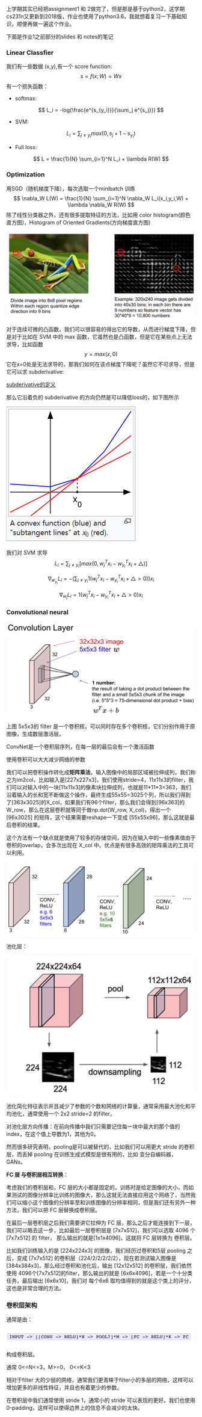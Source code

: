 上学期其实已经把assignment1 和 2做完了，但是那是基于python2，这学期cs231n又更新到2018版，作业也使用了python3.6，我就想着复习一下基础知识，顺便再做一遍这个作业。

下面是作业1之前部分的slides 和 notes的笔记

### Linear Classfier

我们有一些数据 (x,y),有一个 score function:
$$
s = f(x;W)=Wx
$$
有一个损失函数：

* softmax:

$$
L_i = -log(\frac{e^{s_{y_i}}}{\sum_j e^{s_j}})
$$

* SVM:

$$
L_i = \sum_{j\neq y_i} max(0, s_j+1-s_{y_i})
$$

* Full loss:

$$
L = \frac{1}{N} \sum_{i=1}^N L_i + \lambda R(W)
$$

### Optimization

用SGD（随机梯度下降），每次选取一个minibatch 训练
$$
\nabla_W L(W) = \frac{1}{N} \sum_{i=1}^N \nabla_W L_i(x_i,y_i,W) + \lambda \nabla_W R(W)
$$
除了线性分类器之外，还有很多提取特征的方法，比如用 color histogram(颜色直方图)，Histogram of Oriented Gradients(方向梯度直方图)

![image](1.png)

对于连续可微的凸函数，我们可以很容易的得出它的导数，从而进行梯度下降，但是对于比如在 SVM 中的 max 函数，它虽然也是凸函数，但是它在某些点上无法求导，比如函数
$$
y = max(x, 0)
$$
它在x=0处是无法求导的，那我们如何在该点梯度下降呢？虽然它不可求导，但是它可以求 subderivative:

[subderivative的定义](https://en.wikipedia.org/wiki/Subderivative)

那么它沿着负的 subderivative 的方向仍然是可以降低loss的，如下图所示

![image](2.png)

我们对 SVM 求导
$$
L_i = \sum_{j \neq y_i }\left[ max (0, w_j^Tx_i-w_{y_i}^Tx_i + \triangle) \right]
$$

$$
\nabla_{w_{y_i}} L_i  = -\left(\sum_{j\neq y_i} 1(w_j^Tx_i-w_{y_i}^Tx_i + \triangle > 0) \right) x_i
$$


$$
\nabla_{w_{j}} L_i  =  1(w_j^Tx_i-w_{y_i}^Tx_i + \triangle > 0)  x_i
$$

### Convolutional neural

![image](3.jpg)

上图 5x5x3的 filter 是一个卷积核，可以同时存在多个卷积核，它们分别作用于原图像，生成数层激活层。

ConvNet是一个卷积层序列，在每一层的最后会有一个激活函数

使用卷积可以大大减少网络的参数

我们可以把卷积操作转化成**矩阵乘法**，输入图像中的局部区域被拉伸成列，我们称之为im2col，比如输入是[227x227x3]，我们使用stride=4，11x11x3的filter，我们可以对输入中的一块[11x11x3]的像素块拉伸成列，也就是11\*11\*3=363，我们沿着输入的长和宽不断做这个操作，最终生成55x55=3025个列，所以我们得到了[363x3025]的X_col，如果我们有96个filter，那么我们会得到[96x363]的W_row，那么在这层卷积就等同于做np.dot(W_row, X_col)，得出一个 [96x3025] 的矩阵，这个结果需要reshape一下变成 [55x55x96]，那么这就是最后卷积的结果。

这个方法有一个缺点就是使用了较多的存储空间，因为在输入中的一些像素值由于卷积的overlap，会多次出现在 X_col 中。优点是有很多高效的矩阵乘法的工具可以利用。

![image](4.jpg)

池化层：

![image](5.jpg)

池化简化特征表示并且减少了参数的个数和网络的计算量，通常采用最大池化和平均池化，通常使用一个 2x2 stride=2 的filter。

对池化层方向传播：在前向传播中我们只需要记住每一块中最大的那个值的index，在这个值上导数为1，其他为0。

然而很多研究表明，pooling是可以被替代的，比如我们可以用更大 stride 的卷积层，而丢掉 pooling 在训练生成式模型是很有用的，比如 变分自编码器，GANs。

**FC 层 与卷积层相互转换**：

考虑我们的卷积层和，FC 层的大小都是固定的，训练时是给定图像的大小，而如果测试的图像分辨率比训练的图像大，那么这就无法直接应用这个网络了，当然我们可以缩小这个图像的分辨率至和训练图像的分辨率相同，但是我们还有另外一种方法，我们可以把 FC 层替换成卷积层。

在最后一层卷积层之后我们需要讲它拉伸为 FC 层，那么之后才能连接到下一层，我们可以略去这一步，比如最后一层卷积层是 [7x7x512]，我们可以选取 4096 个 [7x7x512] 的 filter， 那么输出的就是[1x1x4096]，这就将 FC 层转换为 卷积层。

比如我们训练输入的是 [224x224x3] 的图像，我们经历过卷积和5层 pooling 之后，变成 [7x7x512] 的卷积层（224/2/2/2/2/2），现在若测试输入图像是[384x384x3]，那么经过卷积和池化后，输出 [12x12x512] 的卷积层，我们依然使用 4096个[7x7x512]的filter，那么输出的就是 [6x6x4096]，若是一个十分类任务，最后输出 [6x6x10]，我们对 每个6x6 取均值得到的就是这个类上的评分，这也是非常合理的方法。

### 卷积层架构

通常是由：

![image](6.jpg)

构成卷积层。

通常 0<=N<=3，M>=0， 0<=K<3

相对于filter 大的少层的网络，通常我们更青睐于filter小的多层的网络，这样可以增加更多的非线性特征，并且也有着更少的参数。

在卷积层中我们通常使用 stride 1，通常小的 stride 可以表现的更好。我们也使用0-padding，这样可以使得边界上的信息不会减少的太快。






